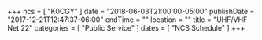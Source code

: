 +++
ncs = [ "K0CGY" ]
date = "2018-06-03T21:00:00-05:00"
publishDate = "2017-12-21T12:47:37-06:00"
endTime = ""
location = ""
title = "UHF/VHF Net 22"
categories = [ "Public Service" ]
dates = [ "NCS Schedule" ]
+++
